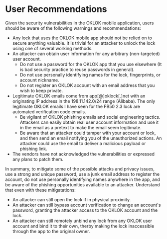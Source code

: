 # User Recommendations

Given the security vulnerabilities in the OKLOK mobile application, users should be aware of the following warnings and recommendations:

- Any lock that uses the OKLOK mobile app should not be relied on to secure anything valuable. It is trivial for an attacker to unlock the lock using one of several working methods. 
- An attacker can obtain user information for any arbitrary (non-targeted) user account. 
  - Do not use a password for the OKLOK app that you use elsewhere (It is bad security practice to reuse passwords in general). 
  - Do not use personally identifying names for the lock, fingerprints, or account nickname.
  - Do not register an OKLOK account with an email address that you wish to keep private.
- Legitimate OKLOK emails come from app[@]oklock[.]net with an originating IP address in the 198.11.142.0/24 range (Alibaba). The only legitimate OKLOK emails I have seen for the FB50 2.3 lock are automated verification code emails. 
  - Be vigilant of OKLOK phishing emails and social engineering tactics. Attackers can easily obtain real user account information and use it in the email as a pretext to make the email seem legitimate.
  - Be aware that an attacker could tamper with your account or lock, and then send an email notifying you of the unauthorized actions. An attacker could use the email to deliver a malicious payload or phishing link.
- The vendors have not acknowledged the vulnerabilities or expressed any plans to patch them.
  
In summary, to mitigate some of the possible attacks and privacy issues, use a strong and unique password, use a junk email address to register the account, do not use personally identifying names anywhere in the app, and be aware of the phishing opportunities available to an attacker. Understand that even with these mitigatations:
  - An attacker can still open the lock if in physical proximity.
  - An attacker can still bypass account verification to change an account's password, granting the attacker access to the OKLOK account and the lock. 
  - An attacker can still remotely unbind any lock from any OKLOK user account and bind it to their own, therby making the lock inaccessible through the app to the original owner.
